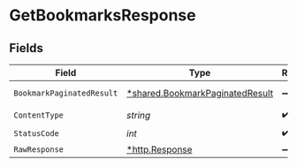 # GetBookmarksResponse


## Fields

| Field                                                                             | Type                                                                              | Required                                                                          | Description                                                                       |
| --------------------------------------------------------------------------------- | --------------------------------------------------------------------------------- | --------------------------------------------------------------------------------- | --------------------------------------------------------------------------------- |
| `BookmarkPaginatedResult`                                                         | [*shared.BookmarkPaginatedResult](../../models/shared/bookmarkpaginatedresult.md) | :heavy_minus_sign:                                                                | List of bookmarks                                                                 |
| `ContentType`                                                                     | *string*                                                                          | :heavy_check_mark:                                                                | N/A                                                                               |
| `StatusCode`                                                                      | *int*                                                                             | :heavy_check_mark:                                                                | N/A                                                                               |
| `RawResponse`                                                                     | [*http.Response](https://pkg.go.dev/net/http#Response)                            | :heavy_minus_sign:                                                                | N/A                                                                               |